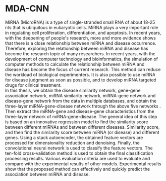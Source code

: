# MDA-CNN
MiRNA (MicroRNA) is a type of single-stranded small RNA of about 18-25 nts that 
is ubiquitous in eukaryotic cells. MiRNA plays a very important role in regulating cell 
proliferation, differentiation, and apoptosis. In recent years, with the deepening of 
people's research, more and more evidence shows that there is a close relationship 
between miRNA and disease occurrence. Therefore, exploring the relationship between 
miRNA and disease has become the research topic of many researchers. In recent years, 
with the development of computer technology and bioinformatics, the simulation of 
computer methods to calculate the relationship between miRNA and disease has become 
the focus of current research. This method can reduce the workload of biological 
experimenters. It is also possible to use miRNA for disease judgment as soon as possible, 
and to develop miRNA targeted drugs for clinical treatment.  
In this thesis, we obtain the disease similarity network, gene-gene association 
network, miRNA similarity network, miRNA-gene network and disease-gene network 
from the data in multiple databases, and obtain the three-layer miRNA-gene-disease 
network through the above five networks . Then extract the miRNA-gene and disease-gene characteristics from the three-layer network of miRNA-gene-disease. The general 
idea of this step is based on an innovative regression model to find the similarity score 
between different miRNAs and between different diseases. Similarity score, and then find 
the similarity score between miRNA (or disease) and different genes. Using a stack 
autoencoder, the obtained feature vectors are processed for dimensionality reduction and 
denoising. Finally, the convolutional neural network is used to classify the feature vectors. 
The ten-fold cross-validation method is used to obtain the final classification processing 
results. Various evaluation criteria are used to evaluate and compare with the 
experimental results of other models. Experimental results show that the proposed method 
can effectively and quickly predict the association between miRNA and disease.
